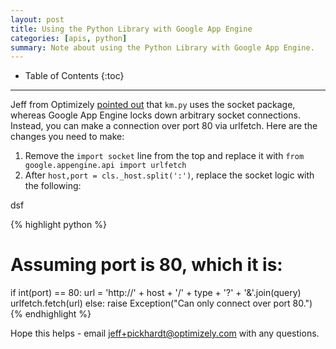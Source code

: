 ```yaml
---
layout: post
title: Using the Python Library with Google App Engine
categories: [apis, python]
summary: Note about using the Python Library with Google App Engine.
---
```

* Table of Contents
{:toc}
* * *

Jeff from Optimizely [pointed out][python-issue1] that `km.py` uses the socket package, whereas Google App Engine locks down arbitrary socket connections. Instead, you can make a connection over port 80 via urlfetch. Here are the changes you need to make:

1. Remove the `import socket` line from the top and replace it with `from google.appengine.api import urlfetch`
2. After `host,port = cls._host.split(':')`, replace the socket logic with the following:

dsf

{% highlight python %}
# Assuming port is 80, which it is:
if int(port) == 80:
  url = 'http://' + host + '/' + type + '?' + '&'.join(query)
  urlfetch.fetch(url)
else:
  raise Exception("Can only connect over port 80.")
{% endhighlight %}

Hope this helps - email jeff+pickhardt@optimizely.com with any questions.

[python-issue1]: https://github.com/kissmetrics/KISSmetrics/issues/1